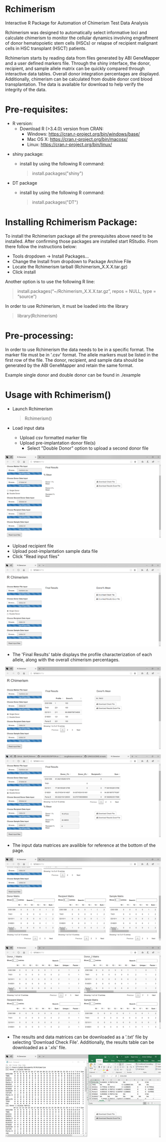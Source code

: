 # Rchimerism

Interactive R Package for Automation of Chimerism Test Data Analysis

Rchimerism was designed to automatically select informative loci and calculate chimerism to monitor the cellular dynamics involving engraftment of donor hematopoietic stem cells (HSCs) or relapse of recipient malignant cells in HSC transplant (HSCT) patients. 

Rchimerism starts by reading data from files generated by ABI GeneMapper and a user defined markers file. Through the shiny interface, the donor, recipient, and sample allele matrix can be quickly compared through interactive data tables. Overall donor integration percentages are displayed. Additionally, chimerism can be calculated from double donor cord blood transplantation. The data is available for download to help verify the integrity of the data.

# Pre-requisites:

* R version: 
  * Download R (>3.4.0) version from CRAN:
    * Windows: https://cran.r-project.org/bin/windows/base/
    * Mac OS X: https://cran.r-project.org/bin/macosx/
    * Linux: https://cran.r-project.org/bin/linux/

- shiny package:

    * install by using the following R command:

        > install.packages("shiny")  

- DT package

    * install by using the following R command:

        > install.packages("DT")  

# Installing Rchimerism Package:

To install the Rchimerism package all the prerequisites above need to be installed.
After confirming those packages are installed start RStudio. From there follow the instructions below:

* Tools dropdown -> Install Packages…
* Change the Install from dropdown to Package Archive File
* Locate the Rchimerism tarball (Rchimerism_X.X.X.tar.gz)
* Click install

Another option is to use the following R line:

> install.packages(“~/Rchimerism_X.X.X.tar.gz”, repos = NULL, type = “source”)

In order to use Rchimerism, it must be loaded into the library

> library(Rchimerism)

# Pre-processing:

In order to use Rchimerism the data needs to be in a specific format. The marker file must be in '.csv' format. The allele markers must be listed in the first row of the file. The donor, recipient, and sample data should be generated by the ABI GeneMapper and retain the same format.

Example single donor and double donor can be found in ./example

# Usage with Rchimerism()

* Launch Rchimerism

  > Rchimerism()

* Load input data
  * Upload csv formatted marker file
  * Upload pre-implantation donor file(s)
    * Select "Double Donor" option to upload a second donor file
    
![figure 2](./figures/Figure_2.png)

  * Upload recipient file
  * Upload post-implantation sample data file
  * Click "Read input files"
  
![figure 1](./figures/Figure_1.png)

* The 'Final Results' table displays the profile characterization of each allele, along with the overall chimerism percentages.

![figure 3](./figures/Figure_3.png)

![figure 5](./figures/Figure_5.png)

* The input data matrices are availible for reference at the bottom of the page.

![figure 4](./figures/Figure_4.png)

![figure 6](./figures/Figure_6.png)

* The results and data matrices can be downloaded as a '.txt' file by selecting 'Download Check File'. Additionally, the results table can be downloaded as a '.xls' file.

![figure 7](./figures/Figure_7.png)
